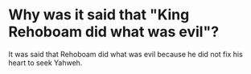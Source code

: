 # Why was it said that "King Rehoboam did what was evil"?

It was said that Rehoboam did what was evil because he did not fix his heart to seek Yahweh. 